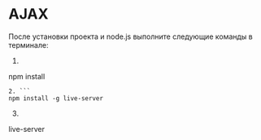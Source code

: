 # AJAX
После установки проекта и node.js выполните следующие команды в терминале: 
1. ```
npm install
```
2. ```
npm install -g live-server
```
3. ```
live-server
```

